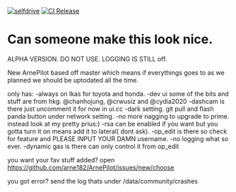 [![selfdrive](https://github.com/arneschwarck/openpilot/actions/workflows/selfdrive_tests.yaml/badge.svg)](https://github.com/arneschwarck/openpilot/actions/workflows/selfdrive_tests.yaml) 
[![CI Release](https://github.com/arneschwarck/openpilot/actions/workflows/ci_release.yaml/badge.svg)](https://github.com/arneschwarck/openpilot/actions/workflows/ci_release.yaml)


# Can someone make this look nice.

ALPHA VERSION. DO NOT USE. LOGGING IS STILL off.

New ArnePilot based off master which means if everythings goes to as we planned we should be uptodated all the time.

only has:
  -always on lkas for toyota and honda.
  -dev ui some of the bits and stuff are from hkg. @chanhojung, @crwusiz and @cydia2020
  -dashcam is there just uncomment it for now in ui.cc
  -dark setting. git pull and flash panda button under network setting.
  -no more nagging to upgrade to prime. instead look at my pretty prius:)
  -rsa can be enabled if you want but you gotta turn it on means add it to lateral( dont ask).
  -op_edit is there so check for feature and PLEASE INPUT YOUR DAMN username.
  -no logging what so ever.
  -dynamic gas is there can only control it from op_edit


you want your fav stuff added?
 open https://github.com/arne182/ArnePilot/issues/new/choose


you got error? send the log thats under /data/community/crashes
